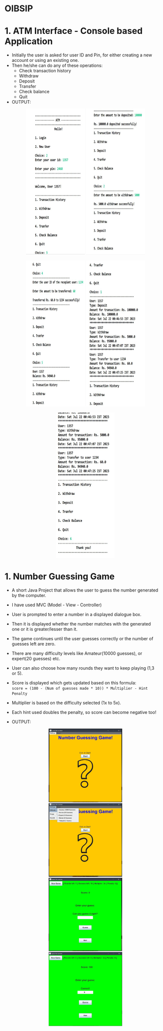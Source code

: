 # OIBSIP
  # 1. ATM Interface - Console based Application
  * Initially the user is asked for user ID and Pin, for either creating a new account or using an existing one.
  * Then he/she can do any of these operations:
    * Check transaction history
    * Withdraw
    * Deposit
    * Transfer
    * Check balance
    * Quit
  * OUTPUT:
     <p align="center">
      <img src="https://github.com/DarshanRaoG/OIBSIP/blob/main/ATM_Interface/output1.JPG" width="40%" height="475px">
      <img src="https://github.com/DarshanRaoG/OIBSIP/blob/main/ATM_Interface/output2.JPG" width="40%" height="475px"><br><br>
       <img src="https://github.com/DarshanRaoG/OIBSIP/blob/main/ATM_Interface/output3.JPG" width="40%" height="475px">
       <img src="https://github.com/DarshanRaoG/OIBSIP/blob/main/ATM_Interface/output4.JPG" width="40%" height="475px"><br><br>
       <img src="https://github.com/DarshanRaoG/OIBSIP/blob/main/ATM_Interface/output5.JPG" width="40%" height="475px">
    </p>
  #
  # 1. Number Guessing Game
  * A short Java Project that allows the user to guess the number generated by the computer.
  * I have used MVC (Model - View - Controller)
  * User is prompted to enter a number in a displayed dialogue box.
  * Then it is displayed whether the number matches with the generated one or it is greater/lesser than it.
  * The game continues until the user guesses correctly or the number of guesses left are zero.
  * There are many difficulty levels like Amateur(10000 guesses), or expert(20 guesses) etc.
  * User can also choose how many rounds they want to keep playing (1,3 or 5).
  * Score is displayed which gets updated based on this formula:<br>
    ``` score = (100 - (Num of guesses made * 10)) * Multiplier - Hint Penalty ```
  * Multiplier is based on the difficulty selected (1x to 5x).
  * Each hint used doubles the penalty, so score can become negative too!

  * OUTPUT:
    <p align="center">
      <img src="https://github.com/DarshanRaoG/OIBSIP/blob/main/NumberGuessingGame/output1.JPG" width="50%" >
      <img src="https://github.com/DarshanRaoG/OIBSIP/blob/main/NumberGuessingGame/output2.jpeg" width="50%" >
      <img src="https://github.com/DarshanRaoG/OIBSIP/blob/main/NumberGuessingGame/output3.JPG" width="50%" >
      <img src="https://github.com/DarshanRaoG/OIBSIP/blob/main/NumberGuessingGame/output4.JPG" width="50%" >
    </p>
